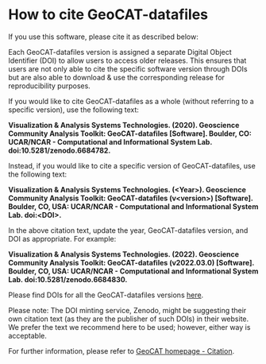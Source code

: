 
# How to cite GeoCAT-datafiles

If you use this software, please cite it as described below:

Each GeoCAT-datafiles version is assigned a separate Digital Object Identifier (DOI) to allow
users to access older releases. This ensures that users are not only able to cite the specific
software version through DOIs but are also able to download & use the corresponding release for
reproducibility purposes.

If you would like to cite GeoCAT-datafiles as a whole (without referring to a specific version), use
the following text:

**Visualization & Analysis Systems Technologies. (2020).
Geoscience Community Analysis Toolkit: GeoCAT-datafiles [Software].
Boulder, CO: UCAR/NCAR - Computational and Informational System Lab. doi:10.5281/zenodo.6684782.**

Instead, if you would like to cite a specific version of GeoCAT-datafiles, use the following text:

**Visualization & Analysis Systems Technologies. (\<Year\>).
Geoscience Community Analysis Toolkit: GeoCAT-datafiles (v\<version\>) [Software].
Boulder, CO, USA: UCAR/NCAR - Computational and Informational System Lab. doi:\<DOI\>.**

In the above citation text, update the year, GeoCAT-datafiles version, and DOI as appropriate. For
example:

**Visualization & Analysis Systems Technologies. (2022).
Geoscience Community Analysis Toolkit: GeoCAT-datafiles (v2022.03.0) [Software].
Boulder, CO, USA: UCAR/NCAR - Computational and Informational System Lab. doi:10.5281/zenodo.6684830.**

Please find DOIs for all the GeoCAT-datafiles versions [here](
https://zenodo.org/search?page=1&size=20&q=conceptrecid:%226684782%22&sort=-version&all_versions=True).

Please note: The DOI minting service, Zenodo, might be suggesting their own citation text (as
they are the publisher of such DOIs) in their website. We prefer the text we recommend here to be used;
however, either way is acceptable.

For further information, please refer to
[GeoCAT homepage - Citation](https://geocat.ucar.edu/pages/citation.html).
